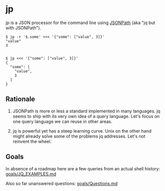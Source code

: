 # jp

jp is a JSON processor for the command line using
[JSONPath](https://goessner.net/articles/JsonPath/)
(aka "jq but with JSONPath").


    $ jp -r '$.some' <<< '{"some": ["value", 3]}'
    "value"
    3


    $ jp <<< '{"some": ["value", 3]}'
    {
      "some": [
        "value",
        3
      ]
    }


## Rationale

1. JSONPath is more or less a standard implemented in many languages. jq seems
   to ship with its very own idea of a query language. Let's focus on one query
   language we can reuse in other areas.

2. jq is powerful yet has a steep learning curve. Unix on the other hand might
   already solve some of the problems jq addresses. Let's not reinvent the wheel.


## Goals

In absence of a roadmap here are a few queries from an actual shell history:
[goals/JQ_EXAMPLES.md](goals/JQ_EXAMPLES.md)

Also so far unanswered questions: [goals/Questions.md](goals/Questions.md)
